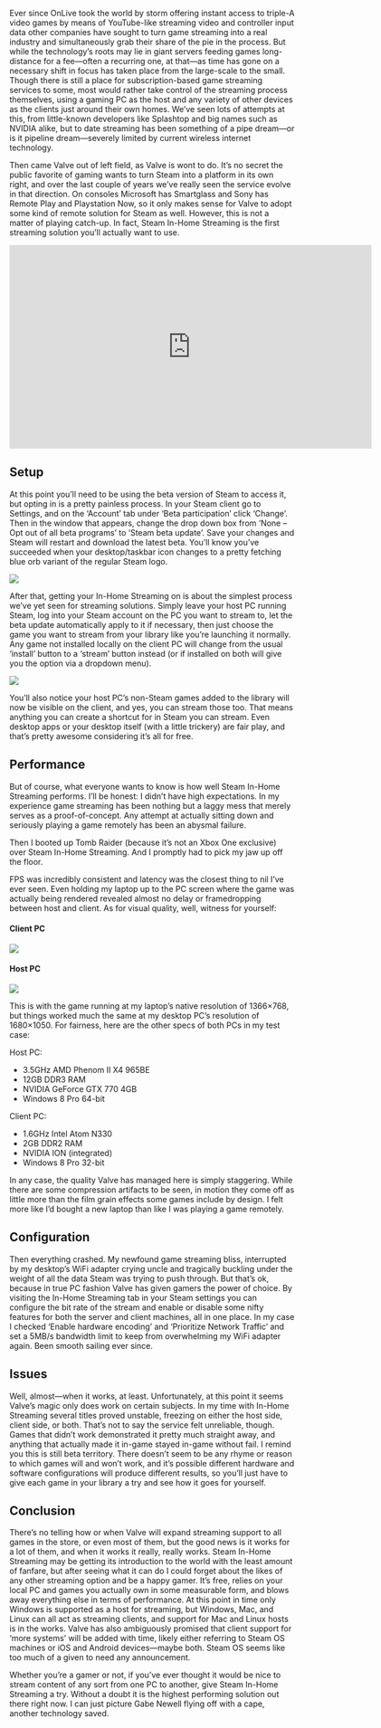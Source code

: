 <!--t Steam In-Home Streaming – This is What You’ve Been Waiting For t-->
<!--tag 2014,archive,features,gaming,thinkboxly,tutorials tag-->
<!--image /content/images/steam-in-home-streaming-this-is-wha/InHomeStreamingDiagram_t11.jpg image-->
  
Ever since OnLive took the world by storm offering instant access to triple-A video games by means of YouTube-like streaming video and controller input data other companies have sought to turn game streaming into a real industry and simultaneously grab their share of the pie in the process. But while the technology’s roots may lie in giant servers feeding games long-distance for a fee—often a recurring one, at that—as time has gone on a necessary shift in focus has taken place from the large-scale to the small. Though there is still a place for subscription-based game streaming services to some, most would rather take control of the streaming process themselves, using a gaming PC as the host and any variety of other devices as the clients just around their own homes. We’ve seen lots of attempts at this, from little-known developers like Splashtop and big names such as NVIDIA alike, but to date streaming has been something of a pipe dream—or is it pipeline dream—severely limited by current wireless internet technology.  
  
Then came Valve out of left field, as Valve is wont to do. It’s no secret the public favorite of gaming wants to turn Steam into a platform in its own right, and over the last couple of years we’ve really seen the service evolve in that direction. On consoles Microsoft has Smartglass and Sony has Remote Play and Playstation Now, so it only makes sense for Valve to adopt some kind of remote solution for Steam as well. However, this is not a matter of playing catch-up. In fact, Steam In-Home Streaming is the first streaming solution you’ll actually want to use.  
  

<iframe width="640" height="360" src="https://www.youtube.com/embed/gPgMDxZJv-o?rel=0" frameborder="0" allowfullscreen></iframe>

  
  

## Setup

  
At this point you’ll need to be using the beta version of Steam to access it, but opting in is a pretty painless process. In your Steam client go to Settings, and on the ‘Account’ tab under ‘Beta participation’ click ‘Change’. Then in the window that appears, change the drop down box from ‘None – Opt out of all beta programs’ to ‘Steam beta update’. Save your changes and Steam will restart and download the latest beta. You’ll know you’ve succeeded when your desktop/taskbar icon changes to a pretty fetching blue orb variant of the regular Steam logo.  
  
[![](/content/images/steam-in-home-streaming-this-is-wha/SteamBetaSetup1.png)](/content/images/steam-in-home-streaming-this-is-wha/SteamBetaSetup1.png)  
  
After that, getting your In-Home Streaming on is about the simplest process we’ve yet seen for streaming solutions. Simply leave your host PC running Steam, log into your Steam account on the PC you want to stream to, let the beta update automatically apply to it if necessary, then just choose the game you want to stream from your library like you’re launching it normally. Any game not installed locally on the client PC will change from the usual ‘install’ button to a ‘stream’ button instead (or if installed on both will give you the option via a dropdown menu).  
  
[![](/content/images/steam-in-home-streaming-this-is-wha/streambutton-640x2861.png)](/content/images/steam-in-home-streaming-this-is-wha/streambutton-640x2861.png)  
  
You’ll also notice your host PC’s non-Steam games added to the library will now be visible on the client, and yes, you can stream those too. That means anything you can create a shortcut for in Steam you can stream. Even desktop apps or your desktop itself (with a little trickery) are fair play, and that’s pretty awesome considering it’s all for free.  
  

## Performance

  
But of course, what everyone wants to know is how well Steam In-Home Streaming performs. I’ll be honest: I didn’t have high expectations. In my experience game streaming has been nothing but a laggy mess that merely serves as a proof-of-concept. Any attempt at actually sitting down and seriously playing a game remotely has been an abysmal failure.  
  
Then I booted up Tomb Raider (because it’s not an Xbox One exclusive) over Steam In-Home Streaming. And I promptly had to pick my jaw up off the floor.  
  
FPS was incredibly consistent and latency was the closest thing to nil I’ve ever seen. Even holding my laptop up to the PC screen where the game was actually being rendered revealed almost no delay or framedropping between host and client. As for visual quality, well, witness for yourself:  
  

#### Client PC

[![](/content/images/steam-in-home-streaming-this-is-wha/tr_streaming_client1-1024x576.jpg)](/content/images/steam-in-home-streaming-this-is-wha/tr_streaming_client1-1024x576.jpg)  
  

#### Host PC

[![](/content/images/steam-in-home-streaming-this-is-wha/tr_streaming_source1-1024x576.jpg)](/content/images/steam-in-home-streaming-this-is-wha/tr_streaming_source1-1024x576.jpg)  
  
This is with the game running at my laptop’s native resolution of 1366×768, but things worked much the same at my desktop PC’s resolution of 1680×1050. For fairness, here are the other specs of both PCs in my test case:  
  
Host PC:  
  

- 3.5GHz AMD Phenom II X4 965BE
- 12GB DDR3 RAM
- NVIDIA GeForce GTX 770 4GB
- Windows 8 Pro 64-bit

  
Client PC:  
  

- 1.6GHz Intel Atom N330
- 2GB DDR2 RAM
- NVIDIA ION (integrated)
- Windows 8 Pro 32-bit

  
In any case, the quality Valve has managed here is simply staggering. While there are some compression artifacts to be seen, in motion they come off as little more than the film grain effects some games include by design. I felt more like I’d bought a new laptop than like I was playing a game remotely.  
  

## Configuration

  
Then everything crashed. My newfound game streaming bliss, interrupted by my desktop’s WiFi adapter crying uncle and tragically buckling under the weight of all the data Steam was trying to push through. But that’s ok, because in true PC fashion Valve has given gamers the power of choice. By visiting the In-Home Streaming tab in your Steam settings you can configure the bit rate of the stream and enable or disable some nifty features for both the server and client machines, all in one place. In my case I checked ‘Enable hardware encoding’ and ‘Prioritize Network Traffic’ and set a 5MB/s bandwidth limit to keep from overwhelming my WiFi adapter again. Been smooth sailing ever since.  
  

## Issues

  
Well, almost—when it works, at least. Unfortunately, at this point it seems Valve’s magic only does work on certain subjects. In my time with In-Home Streaming several titles proved unstable, freezing on either the host side, client side, or both. That’s not to say the service felt unreliable, though. Games that didn’t work demonstrated it pretty much straight away, and anything that actually made it in-game stayed in-game without fail. I remind you this is still beta territory. There doesn’t seem to be any rhyme or reason to which games will and won’t work, and it’s possible different hardware and software configurations will produce different results, so you’ll just have to give each game in your library a try and see how it goes for yourself.  
  

## Conclusion

  
There’s no telling how or when Valve will expand streaming support to all games in the store, or even most of them, but the good news is it works for a lot of them, and when it works it really, really works. Steam In-Home Streaming may be getting its introduction to the world with the least amount of fanfare, but after seeing what it can do I could forget about the likes of any other streaming option and be a happy gamer. It’s free, relies on your local PC and games you actually own in some measurable form, and blows away everything else in terms of performance. At this point in time only Windows is supported as a host for streaming, but Windows, Mac, and Linux can all act as streaming clients, and support for Mac and Linux hosts is in the works. Valve has also ambiguously promised that client support for ‘more systems’ will be added with time, likely either referring to Steam OS machines or iOS and Android devices—maybe both. Steam OS seems like too much of a given to need any announcement.  
  
Whether you’re a gamer or not, if you’ve ever thought it would be nice to stream content of any sort from one PC to another, give Steam In-Home Streaming a try. Without a doubt it is the highest performing solution out there right now. I can just picture Gabe Newell flying off with a cape, another technology saved.
